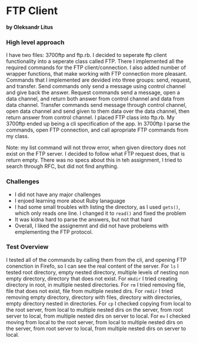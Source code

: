 # FTP Client
**by Oleksandr Litus**

### High level approach
I have two files: 3700ftp and ftp.rb.
I decided to seperate ftp client functionality into a seperate 
class called FTP. There I implemented all the required commands 
for the FTP client/connection. I also added number of  wrapper 
functions, that make working with FTP connection more pleasant.
Commands that I implemented are devided into three groups:
send, request, and transfer. Send commands only send a message
using control channel and give back the answer. Request commands
send a message, open a data channel, and return both answer
from control channel and data from data channel. Transfer
commands send message through control channel, open data channel
and send given to them data over the data channel, then return
answer from control channel. I placed FTP class into ftp.rb.
My 3700ftp ended up being a cli specification of the app.
In 3700ftp I parse the commands, open FTP connection,
and call apropriate FTP commands from my class.

Note: my list command will not throw error, when given
directory does not exist on the FTP server. I decided 
to follow what FTP request does, that is return empty.
There was no specs about this in teh assignment,
I tried to search through RFC, but did not find anything.

### Challenges
- I did not have any major challenges
- I enjoed learning more about Ruby lanaguage
- I had some small troubles with listing the directory,
  as I used `gets()`, which only reads one line. I changed
  it to `read()` and fixed the problem
- It was kidna hard to parse the answers, but not that hard
- Overall, I liked the assignemnt and did not have probelems
  with emplementing the FTP protocol.

### Test Overview
I tested all of the commands by calling them from the cli,
and opening FTP conenction in Firefo, so I can see the
real content of the server.
For `ls` I tested root directory, empty nested directory,
multiple levels of nesting non empty directory, 
directory that does not exist.
For `mkdir` I tried creating directory in root,
in multiple nested directories.
For `rm` I tried removing file,
file that does not exist, file from multiple nested dirs.
For `rmdir` I tried removing empty directory,
directory with files, directory with directories,
empty directory nested in directories.
For `cp` I checked copying from local to the root server,
from local to multiple nested dirs on the server,
from root server to local,
from multiple nested dirs on server to local.
For `mv` I checked moving from local to the root server,
from local to multiple nested dirs on the server,
from root server to local,
from multiple nested dirs on server to local.
